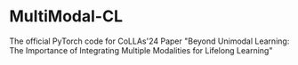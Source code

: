 # MultiModal-CL
The official PyTorch code for CoLLAs'24 Paper "Beyond Unimodal Learning: The Importance of Integrating Multiple Modalities for Lifelong Learning"
